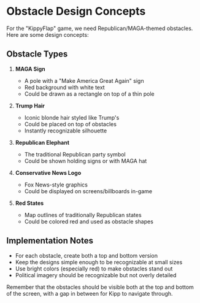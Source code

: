 # Obstacle Design Concepts

For the "KippyFlap" game, we need Republican/MAGA-themed obstacles. Here are some design concepts:

## Obstacle Types

1. **MAGA Sign**
   - A pole with a "Make America Great Again" sign
   - Red background with white text
   - Could be drawn as a rectangle on top of a thin pole

2. **Trump Hair**
   - Iconic blonde hair styled like Trump's
   - Could be placed on top of obstacles
   - Instantly recognizable silhouette

3. **Republican Elephant**
   - The traditional Republican party symbol
   - Could be shown holding signs or with MAGA hat

4. **Conservative News Logo**
   - Fox News-style graphics
   - Could be displayed on screens/billboards in-game

5. **Red States**
   - Map outlines of traditionally Republican states
   - Could be colored red and used as obstacle shapes

## Implementation Notes

- For each obstacle, create both a top and bottom version
- Keep the designs simple enough to be recognizable at small sizes
- Use bright colors (especially red) to make obstacles stand out
- Political imagery should be recognizable but not overly detailed

Remember that the obstacles should be visible both at the top and bottom of the screen, with a gap in between for Kipp to navigate through. 